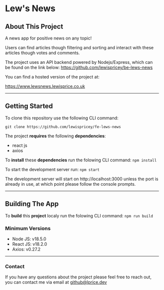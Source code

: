 # Lew's News

## About This Project
A news app for positive news on any topic!

Users can find articles though filtering and sorting and interact with these articles though votes and comments. 

The project uses an API backend powered by Nodejs/Express, which can be found on the link below:
https://github.com/lewispricey/be-lews-news

You can find a hosted version of the project at:

https://www.lewsnews.lewisprice.co.uk

---

## Getting Started

To clone this repository use the following CLI command:

`git clone https://github.com/lewispricey/fe-lews-news`

The project **requires** the following **dependencies**:
- react js
- axios

To **install** these **dependencies** run the folowing CLI command:
`npm install`

To start the development server run:
`npm start`

The development server will start on http://localhost:3000 unless the port is already in use, at which point please follow the console prompts.

---

## Building The App

To **build** this **project** localy run the folowing CLI command:
`npm run build`



### Minimum Versions

- Node JS: v18.5.0
- React JS: v18.2.0
- Axios: v0.27.2

---

### Contact
If you have any questions about the project please feel free to reach out, you can contact me via email at github@lprice.dev
